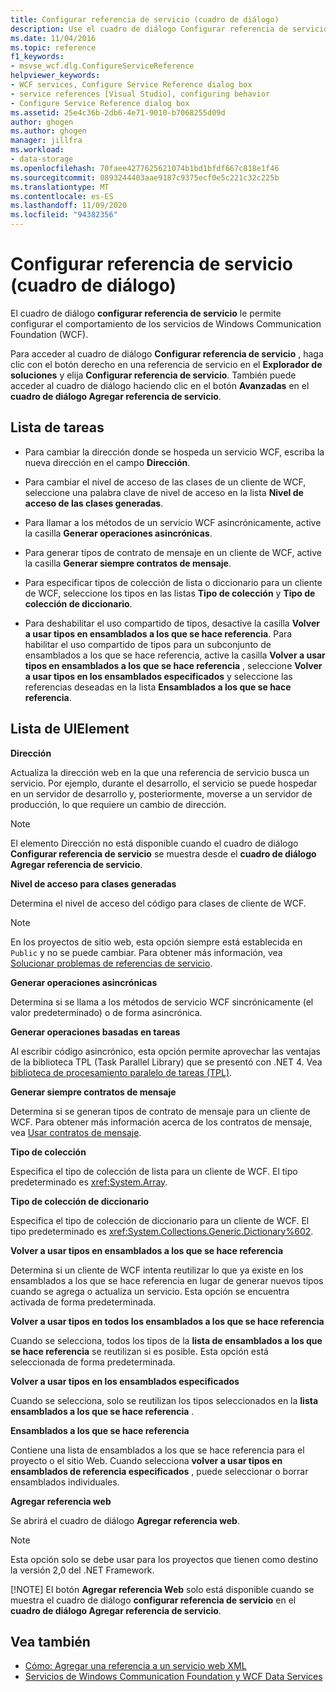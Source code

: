 ```yaml
---
title: Configurar referencia de servicio (cuadro de diálogo)
description: Use el cuadro de diálogo Configurar referencia de servicio en Visual Studio para configurar el comportamiento de los servicios de Windows Communication Foundation (WCF).
ms.date: 11/04/2016
ms.topic: reference
f1_keywords:
- msvse_wcf.dlg.ConfigureServiceReference
helpviewer_keywords:
- WCF services, Configure Service Reference dialog box
- service references [Visual Studio], configuring behavior
- Configure Service Reference dialog box
ms.assetid: 25e4c36b-2db6-4e71-9010-b7068255d09d
author: ghogen
ms.author: ghogen
manager: jillfra
ms.workload:
- data-storage
ms.openlocfilehash: 70faee4277625621074b1bd1bfdf667c818e1f46
ms.sourcegitcommit: 0893244403aae9187c9375ecf0e5c221c32c225b
ms.translationtype: MT
ms.contentlocale: es-ES
ms.lasthandoff: 11/09/2020
ms.locfileid: "94382356"
---
```

# <a name="configure-service-reference-dialog-box"></a>Configurar referencia de servicio (cuadro de diálogo)

El cuadro de diálogo **configurar referencia de servicio** le permite configurar el comportamiento de los servicios de Windows Communication Foundation (WCF).

Para acceder al cuadro de diálogo **Configurar referencia de servicio** , haga clic con el botón derecho en una referencia de servicio en el **Explorador de soluciones** y elija **Configurar referencia de servicio**. También puede acceder al cuadro de diálogo haciendo clic en el botón **Avanzadas** en el **cuadro de diálogo Agregar referencia de servicio**.

## <a name="task-list"></a>Lista de tareas

- Para cambiar la dirección donde se hospeda un servicio WCF, escriba la nueva dirección en el campo **Dirección**.

- Para cambiar el nivel de acceso de las clases de un cliente de WCF, seleccione una palabra clave de nivel de acceso en la lista **Nivel de acceso de las clases generadas**.

- Para llamar a los métodos de un servicio WCF asincrónicamente, active la casilla **Generar operaciones asincrónicas**.

- Para generar tipos de contrato de mensaje en un cliente de WCF, active la casilla **Generar siempre contratos de mensaje**.

- Para especificar tipos de colección de lista o diccionario para un cliente de WCF, seleccione los tipos en las listas **Tipo de colección** y **Tipo de colección de diccionario**.

- Para deshabilitar el uso compartido de tipos, desactive la casilla **Volver a usar tipos en ensamblados a los que se hace referencia**. Para habilitar el uso compartido de tipos para un subconjunto de ensamblados a los que se hace referencia, active la casilla **Volver a usar tipos en ensamblados a los que se hace referencia** , seleccione **Volver a usar tipos en los ensamblados especificados** y seleccione las referencias deseadas en la lista **Ensamblados a los que se hace referencia**.

## <a name="uielement-list"></a>Lista de UIElement

**Dirección**

Actualiza la dirección web en la que una referencia de servicio busca un servicio. Por ejemplo, durante el desarrollo, el servicio se puede hospedar en un servidor de desarrollo y, posteriormente, moverse a un servidor de producción, lo que requiere un cambio de dirección.

> [!NOTE]
> El elemento Dirección no está disponible cuando el cuadro de diálogo **Configurar referencia de servicio** se muestra desde el **cuadro de diálogo Agregar referencia de servicio**.

**Nivel de acceso para clases generadas**

Determina el nivel de acceso del código para clases de cliente de WCF.

> [!NOTE]
> En los proyectos de sitio web, esta opción siempre está establecida en `Public` y no se puede cambiar. Para obtener más información, vea [Solucionar problemas de referencias de servicio](../data-tools/troubleshooting-service-references.md).

**Generar operaciones asincrónicas**

Determina si se llama a los métodos de servicio WCF sincrónicamente (el valor predeterminado) o de forma asincrónica.

**Generar operaciones basadas en tareas**

Al escribir código asincrónico, esta opción permite aprovechar las ventajas de la biblioteca TPL (Task Parallel Library) que se presentó con .NET 4. Vea [biblioteca de procesamiento paralelo de tareas (TPL)](/dotnet/standard/parallel-programming/task-parallel-library-tpl).

**Generar siempre contratos de mensaje**

Determina si se generan tipos de contrato de mensaje para un cliente de WCF. Para obtener más información acerca de los contratos de mensaje, vea [Usar contratos de mensaje](/dotnet/framework/wcf/feature-details/using-message-contracts).

**Tipo de colección**

Especifica el tipo de colección de lista para un cliente de WCF. El tipo predeterminado es <xref:System.Array>.

**Tipo de colección de diccionario**

Especifica el tipo de colección de diccionario para un cliente de WCF. El tipo predeterminado es <xref:System.Collections.Generic.Dictionary%602>.

**Volver a usar tipos en ensamblados a los que se hace referencia**

Determina si un cliente de WCF intenta reutilizar lo que ya existe en los ensamblados a los que se hace referencia en lugar de generar nuevos tipos cuando se agrega o actualiza un servicio. Esta opción se encuentra activada de forma predeterminada.

**Volver a usar tipos en todos los ensamblados a los que se hace referencia**

Cuando se selecciona, todos los tipos de la **lista de ensamblados a los que se hace referencia** se reutilizan si es posible. Esta opción está seleccionada de forma predeterminada.

**Volver a usar tipos en los ensamblados especificados**

Cuando se selecciona, solo se reutilizan los tipos seleccionados en la **lista ensamblados a los que se hace referencia** .

**Ensamblados a los que se hace referencia**

Contiene una lista de ensamblados a los que se hace referencia para el proyecto o el sitio Web. Cuando selecciona **volver a usar tipos en ensamblados de referencia especificados** , puede seleccionar o borrar ensamblados individuales.

**Agregar referencia web**

Se abrirá el cuadro de diálogo **Agregar referencia web**.

> [!NOTE]
> Esta opción solo se debe usar para los proyectos que tienen como destino la versión 2,0 del .NET Framework.
>
> [!NOTE]
> El botón **Agregar referencia Web** solo está disponible cuando se muestra el cuadro de diálogo **configurar referencia de servicio** en el **cuadro de diálogo Agregar referencia de servicio**.

## <a name="see-also"></a>Vea también

- [Cómo: Agregar una referencia a un servicio web XML](how-to-add-update-or-remove-a-wcf-data-service-reference.md)
- [Servicios de Windows Communication Foundation y WCF Data Services](../data-tools/configure-service-reference-dialog-box.md)

